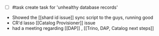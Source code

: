 - [ ] #task create task for 'unhealthy database records'
- Showed the [[shard id issue]] sync script to the guys, running good
- CR'd lasso [[Catalog Provisioner]] issue
- had a meeting regarding [[DAP]] , [[Trino, DAP, Catalog next steps]]
